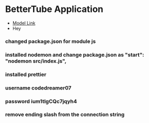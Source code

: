 # BetterTube Application

- [Model Link](https://app.eraser.io/workspace/YtPqZ1VogxGy1jzIDkzj)
- Hey

### changed package.json for module js

### installed nodemon and change package.json as "start": "nodemon src/index.js",

### installed prettier

### username codedreamer07
### password ium1tlgCQc7jqyh4

### remove ending slash from the connection string